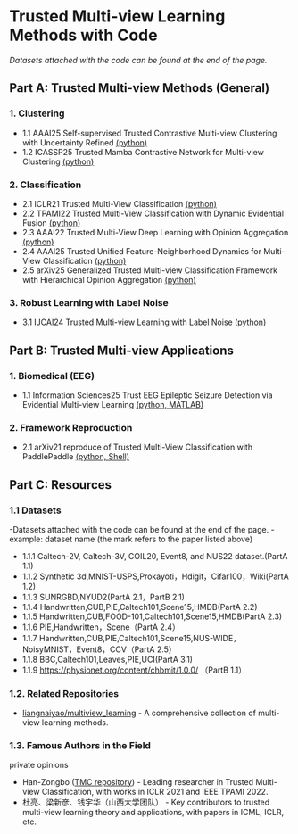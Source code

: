 # Trusted Multi-view Learning Methods with Code

*Datasets attached with the code can be found at the end of the page.*


## Part A: Trusted Multi-view Methods (General)

### 1. Clustering
- 1.1 AAAI25 Self-supervised Trusted Contrastive Multi-view Clustering with Uncertainty Refined [(python)](https://github.com/ShizheHu/AAAI25_Code_STCMC-UR)
- 1.2 ICASSP25 Trusted Mamba Contrastive Network for Multi-view Clustering [(python)](https://github.com/HackerHyper/TMCN)


### 2. Classification
- 2.1 ICLR21 Trusted Multi-View Classification [(python)](https://github.com/Han-Zongbo/TMC)
- 2.2 TPAMI22 Trusted Multi-View Classification with Dynamic Evidential Fusion [(python)](https://github.com/Han-Zongbo/TMC)
- 2.3 AAAI22 Trusted Multi-View Deep Learning with Opinion Aggregation [(python)](https://github.com/cncq-tang/TMDLO_AAAI)
- 2.4 AAAI25 Trusted Unified Feature-Neighborhood Dynamics for Multi-View Classification [(python)](https://github.com/JethroJames/TUNED)
- 2.5 arXiv25 Generalized Trusted Multi-view Classification Framework with Hierarchical Opinion Aggregation [(python)](https://github.com/cncq-tang/GTMC-HOA)


### 3. Robust Learning with Label Noise
- 3.1 IJCAI24 Trusted Multi-view Learning with Label Noise [(python)](https://github.com/YilinZhang107/TMNR)


## Part B: Trusted Multi-view Applications

### 1. Biomedical (EEG)
- 1.1 Information Sciences25 Trust EEG Epileptic Seizure Detection via Evidential Multi-view Learning [(python, MATLAB)](https://github.com/Wednesque/Trust-EEG-Epileptic-Seizure-Detection-via-Evidential-Multi-view-Learning)


### 2. Framework Reproduction
- 2.1 arXiv21 reproduce of Trusted Multi-View Classification with PaddlePaddle [(python, Shell)](https://github.com/jiaohuix/TMC_Paddle)


## Part C: Resources

### 1.1 Datasets
-Datasets attached with the code can be found at the end of the page.
-example: dataset name (the mark refers to the paper listed above)
  - 1.1.1 Caltech-2V, Caltech-3V, COIL20, Event8, and NUS22 dataset.(PartA 1.1)
  - 1.1.2 Synthetic 3d,MNIST-USPS,Prokayoti，Hdigit，Cifar100，Wiki(PartA 1.2)
  - 1.1.3 SUNRGBD,NYUD2(PartA 2.1，PartB 2.1)
  - 1.1.4 Handwritten,CUB,PIE,Caltech101,Scene15,HMDB(PartA 2.2)
  - 1.1.5 Handwritten,CUB,FOOD-101,Caltech101,Scene15,HMDB(PartA 2.3)
  - 1.1.6 PIE,Handwritten，Scene（PartA 2.4）
  - 1.1.7 Handwritten,CUB,PIE,Caltech101,Scene15,NUS-WIDE，NoisyMNIST，Event8，CCV（PartA 2.5）
  - 1.1.8 BBC,Caltech101,Leaves,PIE,UCI(PartA 3.1)
  - 1.1.9 https://physionet.org/content/chbmit/1.0.0/ （PartB 1.1）

### 1.2. Related Repositories
- [liangnaiyao/multiview_learning](https://github.com/liangnaiyao/multiview_learning) - A comprehensive collection of multi-view learning methods.


### 1.3. Famous Authors in the Field
  private opinions
- Han-Zongbo ([TMC repository](https://github.com/Han-Zongbo/TMC)) - Leading researcher in Trusted Multi-view Classification, with works in ICLR 2021 and IEEE TPAMI 2022.
- 杜亮、梁新彦、钱宇华（山西大学团队） - Key contributors to trusted multi-view learning theory and applications, with papers in ICML, ICLR, etc.
